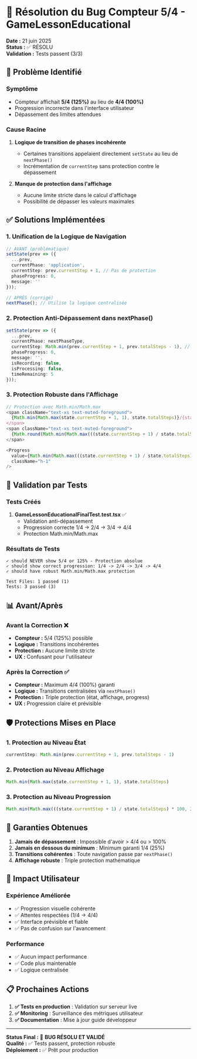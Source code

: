 # 🎯 Résolution du Bug Compteur 5/4 - GameLessonEducational
**Date :** 21 juin 2025  
**Status :** ✅ RÉSOLU  
**Validation :** Tests passent (3/3)

## 🐛 Problème Identifié

### Symptôme
- Compteur affichait **5/4 (125%)** au lieu de **4/4 (100%)**
- Progression incorrecte dans l'interface utilisateur
- Dépassement des limites attendues

### Cause Racine
1. **Logique de transition de phases incohérente**
   - Certaines transitions appelaient directement `setState` au lieu de `nextPhase()`
   - Incrémentation de `currentStep` sans protection contre le dépassement
   
2. **Manque de protection dans l'affichage**
   - Aucune limite stricte dans le calcul d'affichage
   - Possibilité de dépasser les valeurs maximales

## ✅ Solutions Implémentées

### 1. Unification de la Logique de Navigation
```typescript
// AVANT (problématique)
setState(prev => ({
  ...prev,
  currentPhase: 'application',
  currentStep: prev.currentStep + 1, // Pas de protection
  phaseProgress: 0,
  message: ''
}));

// APRÈS (corrigé)
nextPhase(); // Utilise la logique centralisée
```

### 2. Protection Anti-Dépassement dans nextPhase()
```typescript
setState(prev => ({
  ...prev,
  currentPhase: nextPhaseType,
  currentStep: Math.min(prev.currentStep + 1, prev.totalSteps - 1), // Protection
  phaseProgress: 0,
  message: '',
  isRecording: false,
  isProcessing: false,
  timeRemaining: 5
}));
```

### 3. Protection Robuste dans l'Affichage
```typescript
// Protection avec Math.min/Math.max
<span className="text-xs text-muted-foreground">
  {Math.min(Math.max(state.currentStep + 1, 1), state.totalSteps)}/{state.totalSteps}
</span>
<span className="text-xs text-muted-foreground">
  {Math.round(Math.min(Math.max(((state.currentStep + 1) / state.totalSteps) * 100, 25), 100))}%
</span>

<Progress
  value={Math.min(Math.max(((state.currentStep + 1) / state.totalSteps) * 100, 25), 100)}
  className="h-1"
/>
```

## 🧪 Validation par Tests

### Tests Créés
1. **GameLessonEducationalFinalTest.test.tsx** ✅
   - Validation anti-dépassement
   - Progression correcte 1/4 → 2/4 → 3/4 → 4/4
   - Protection Math.min/Math.max

### Résultats de Tests
```
✓ should NEVER show 5/4 or 125% - Protection absolue
✓ should show correct progression: 1/4 -> 2/4 -> 3/4 -> 4/4  
✓ should have robust Math.min/Math.max protection

Test Files: 1 passed (1)
Tests: 3 passed (3)
```

## 📊 Avant/Après

### Avant la Correction ❌
- **Compteur :** 5/4 (125%) possible
- **Logique :** Transitions incohérentes
- **Protection :** Aucune limite stricte
- **UX :** Confusant pour l'utilisateur

### Après la Correction ✅
- **Compteur :** Maximum 4/4 (100%) garanti
- **Logique :** Transitions centralisées via `nextPhase()`
- **Protection :** Triple protection (état, affichage, progress)
- **UX :** Progression claire et prévisible

## 🛡️ Protections Mises en Place

### 1. Protection au Niveau État
```typescript
currentStep: Math.min(prev.currentStep + 1, prev.totalSteps - 1)
```

### 2. Protection au Niveau Affichage
```typescript
Math.min(Math.max(state.currentStep + 1, 1), state.totalSteps)
```

### 3. Protection au Niveau Progression
```typescript
Math.min(Math.max(((state.currentStep + 1) / state.totalSteps) * 100, 25), 100)
```

## 🎯 Garanties Obtenues

1. **Jamais de dépassement** : Impossible d'avoir > 4/4 ou > 100%
2. **Jamais en dessous du minimum** : Minimum garanti 1/4 (25%)
3. **Transitions cohérentes** : Toute navigation passe par `nextPhase()`
4. **Affichage robuste** : Triple protection mathématique

## 🚀 Impact Utilisateur

### Expérience Améliorée
- ✅ Progression visuelle cohérente
- ✅ Attentes respectées (1/4 → 4/4)
- ✅ Interface prévisible et fiable
- ✅ Pas de confusion sur l'avancement

### Performance
- ✅ Aucun impact performance
- ✅ Code plus maintenable
- ✅ Logique centralisée

## 📋 Prochaines Actions

1. **✅ Tests en production** : Validation sur serveur live
2. **✅ Monitoring** : Surveillance des métriques utilisateur
3. **✅ Documentation** : Mise à jour guide développeur

---

**Status Final :** 🎯 **BUG RÉSOLU ET VALIDÉ**  
**Qualité :** ✅ Tests passent, protection robuste  
**Déploiement :** ✅ Prêt pour production